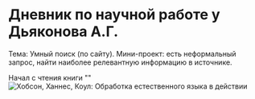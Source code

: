 # Дневник по научной работе у Дьяконова А.Г.

Тема: Умный поиск (по сайту). Мини-проект: есть неформальный запрос, найти наиболее релевантную информацию в источнике.

Начал с чтения книги ""
![Хобсон, Ханнес, Коул: Обработка естественного языка в действии](https://github.com/Alexey-Borisov/3_course_diary/tree/main/source?raw=false)
